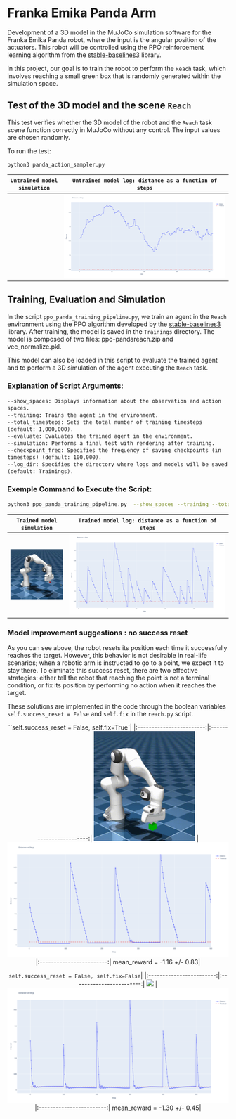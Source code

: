 # Franka Emika Panda Arm

Development of a 3D model in the MuJoCo simulation software for the Franka Emika Panda robot, where the input is the angular position of the actuators. This robot will be controlled using the PPO reinforcement learning algorithm from the [stable-baselines3](https://github.com/DLR-RM/stable-baselines3) library. 

In this project, our goal is to train the robot to perform the `Reach` task, which involves reaching a small green box that is randomly generated within the simulation space.


## Test of the 3D model and the scene `Reach`

This test verifies whether the 3D model of the robot and the `Reach` task scene function correctly in MuJoCo without any control. The input values are chosen randomly.

To run the test:

```bash
python3 panda_action_sampler.py 
```

<div align="center">

`Untrained model simulation` | `Untrained model log: distance as a function of steps`|
|:------------------------:|:------------------------:|
<img src="/pictures/FrankaEmikaPandaArm/panda_simu_test.gif" alt="" width="230"/> | <img src="/pictures/FrankaEmikaPandaArm/panda_log_untrained.png" alt="" width=""/>| 

</div> 

## Training, Evaluation and Simulation

In the script `ppo_panda_training_pipeline.py`, we train an agent in the `Reach` environment using the PPO algorithm developed by the [stable-baselines3](https://github.com/DLR-RM/stable-baselines3) library. After training, the model is saved in the `Trainings` directory. The model is composed of two files: ppo-pandareach.zip and vec_normalize.pkl.

This model can also be loaded in this script to evaluate the trained agent and to perform a 3D simulation of the agent executing the `Reach` task.


### Explanation of Script Arguments:
    
    --show_spaces: Displays information about the observation and action spaces.
    --training: Trains the agent in the environment.
    --total_timesteps: Sets the total number of training timesteps (default: 1,000,000).
    --evaluate: Evaluates the trained agent in the environment.
    --simulation: Performs a final test with rendering after training.
    --checkpoint_freq: Specifies the frequency of saving checkpoints (in timesteps) (default: 100,000).
    --log_dir: Specifies the directory where logs and models will be saved (default: Trainings).

### Exemple Command to Execute the Script: 

```bash
python3 ppo_panda_training_pipeline.py  --show_spaces --training --total_timesteps 2000000 --evaluate --simulation 
```
<div align="center">

`Trained model simulation`|`Trained model log: distance as a function of steps`|
|:------------------------:|:------------------------:|  
<img src="/pictures/FrankaEmikaPandaArm/panda_simu_trained.gif" alt="" width="230"/> | <img src="/pictures/FrankaEmikaPandaArm/panda_log_trained.png" alt="" width=""/>

</div>

### Model improvement suggestions : no success reset

As you can see above, the robot resets its position each time it successfully reaches the target. However, this behavior is not desirable in real-life scenarios; when a robotic arm is instructed to go to a point, we expect it to stay there. To eliminate this success reset, there are two effective strategies: either tell the robot that reaching the point is not a terminal condition, or fix its position by performing no action when it reaches the target.

These solutions are implemented in the code through the boolean variables `self.success_reset = False` and `self.fix` in the `reach.py` script.

<div align="center">

``self.success_reset = False, self.fix=True`|
|:------------------------:|:------------------------:|
<img src="/pictures/FrankaEmikaPandaArm/panda_simu_trained_no_success_reset_fix.gif" width = "230"/> | <img src="/pictures/FrankaEmikaPandaArm/panda_log_trained_no_success_reset_fix.png"/>
|:------------------------:|
mean_reward = -1.16 +/- 0.83|

</div>

<div align="center">

`self.success_reset = False, self.fix=False`|
|:------------------------:|:------------------------:|
<img src="/pictures/FrankaEmikaPandaArm/panda_simu_trained_no_success_reset.gif" width = "230"> | <img src="/pictures/FrankaEmikaPandaArm/pand_log_trained_no_success_reset.png"/>
|:------------------------:|
mean_reward = -1.30 +/- 0.45|

</div>

